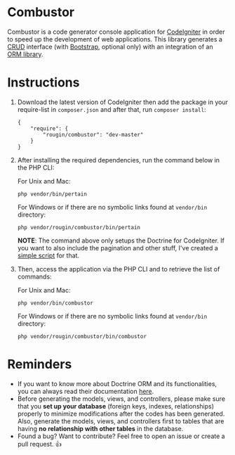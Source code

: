 Combustor
=========

Combustor is a code generator console application for [CodeIgniter](https://ellislab.com/codeigniter/) in order to speed up the development of web applications. This library generates a [CRUD](http://en.wikipedia.org/wiki/Create,_read,_update_and_delete) interface (with [Bootstrap](http://www.getbootstrap.com), optional only) with an integration of an [ORM library](http://www.doctrine-project.org/).

Instructions
============

1. Download the latest version of CodeIgniter then add the package in your require-list in ```composer.json``` and after that, run ```composer install```:

	```
	{
		"require": {
			"rougin/combustor": "dev-master"
		}
	}
	```

2. After installing the required dependencies, run the command below in the PHP CLI:

	For Unix and Mac:

	```php vendor/bin/pertain```

	For Windows or if there are no symbolic links found at ```vendor/bin``` directory:

	```php vendor/rougin/combustor/bin/pertain```

	**NOTE**: The command above only setups the Doctrine for CodeIgniter. If you want to also include the pagination and other stuff, I've created a [simple script](https://github.com/rougin/ignite.php) for that.

2. Then, access the application via the PHP CLI and to retrieve the list of commands:
	
	For Unix and Mac:

	```php vendor/bin/combustor```

	For Windows or if there are no symbolic links found at ```vendor/bin``` directory:

	```php vendor/rougin/combustor/bin/combustor```

Reminders
=========

* If you want to know more about Doctrine ORM and its functionalities, you can always read their documentation [here](doctrine-orm.readthedocs.org/en/latest/tutorials/getting-started.html).
* Before generating the models, views, and controllers, please make sure that you **set up your database** (foreign keys, indexes, relationships) properly to minimize modifications after the codes has been generated. Also, generate the models, views, and controllers first to tables that are having **no relationship with other tables** in the database.
* Found a bug? Want to contribute? Feel free to open an issue or create a pull request. :+1: